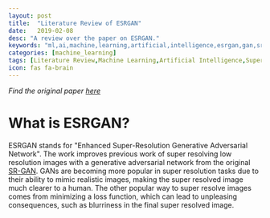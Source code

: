 ```yaml
---
layout: post
title:  "Literature Review of ESRGAN"
date:   2019-02-08
desc: "A review over the paper on ESRGAN."
keywords: "ml,ai,machine,learning,artificial,intelligence,esrgan,gan,sr,super resolution,lit review"
categories: [machine_learning]
tags: [Literature Review,Machine Learning,Artificial Intelligence,Super Resolution]
icon: fas fa-brain
---
```

_Find the original paper [here](https://arxiv.org/pdf/1809.00219.pdf)_

# What is ESRGAN?
ESRGAN stands for "Enhanced Super-Resolution Generative Adversarial Network". The work improves previous work of
super resolving low resolution images with a generative adversarial network from the original
[SR-GAN](https://arxiv.org/pdf/1609.04802.pdf). GANs are becoming more popular in super
resolution tasks due to their ability to mimic realistic images, making the super resolved image much clearer to a
human. The other popular way to super resolve images comes from minimizing a loss function, which can lead to unpleasing
consequences, such as blurriness in the final super resolved image.


